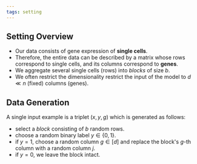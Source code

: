 ```yaml
---
tags: setting
---
```



## Setting Overview
- Our data consists of gene expression of **single cells**. 
- Therefore, the entire data can be described by a matrix whose rows correspond to single cells, and its columns correspond to **genes**.
- We aggregate several single cells (rows) into *blocks* of size $b$.
- We often restrict the dimensionality restrict the input of the model to $d\ll n$ (fixed) columns (genes).


## Data Generation
A single input example is a triplet $(x,y,g)$ which is generated as follows:
- select a *block* consisting of $b$ random rows.
- choose a random binary label $y \in \{0,1\}$. 
- if $y=1$, choose a random column $g \in [d]$ and replace the block's $g$-th column with a random column $j$.
- if $y=0$, we leave the block intact.